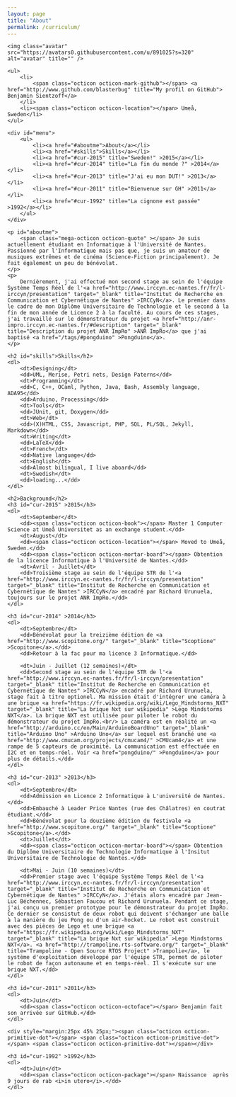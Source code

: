 ```yaml
---
layout: page
title: "About"
permalink: /curriculum/
---
```

<div id="cv-header">

    <img class="avatar" src="https://avatars0.githubusercontent.com/u/891025?s=320" alt="avatar" title="" />

    <ul>
        <li>
            <span class="octicon octicon-mark-github"></span> <a href="http://www.github.com/blasterbug" title="My profil on GitHub"> Benjamin Sientzoff</a>
        </li>
        <li><span class="octicon octicon-location"></span> Umeå, Sweden</li>
    </ul>

    <div id="menu">
        <ul>
            <li><a href="#aboutme">About</a></li>
            <li><a href="#skills">Skills</a></li>
			<li><a href="#cur-2015" title="Sweden!" >2015</a></li>
            <li><a href="#cur-2014" title="La fin du monde ?" >2014</a></li>
            <li><a href="#cur-2013" title="J'ai eu mon DUT!" >2013</a></li>
            <li><a href="#cur-2011" title="Bienvenue sur GH" >2011</a></li>
            <li><a href="#cur-1992" title="La cignone est passée" >1992</a></li>
        </ul>
    </div>

</div>

<section>

    <p id="aboutme">
        <span class="mega-octicon octicon-quote" ></span> Je suis actuellement étudiant en Informatique à l'Université de Nantes. Passionné par l'Informatique mais pas que, je suis un amateur de musiques extrêmes et de cinéma (Science-Fiction principalement). Je fait également un peu de bénévolat.
    </p>
    <p>
        Dernièrement, j'ai effectué mon second stage au sein de l'équipe Système Temps Réel de l'<a href="http://www.irccyn.ec-nantes.fr/fr/l-irccyn/presentation" target="_blank" title="Institut de Recherche en Communication et Cybernétique de Nantes" >IRCCyN</a>. Le premier dans le cadre de mon Diplôme Universitaire de Technologie et le second à la fin de mon année de Licence 2 à la faculté. Au cours de ces stages, j'ai travaillé sur le démonstrateur du projet <a href="http://anr-impro.irccyn.ec-nantes.fr/#description" target="_blank" title="Description du projet ANR ImpRo" >ANR ImpRo</a> que j'ai baptisé <a href="/tags/#pongduino" >Pongduino</a>.
    </p>

    <h2 id="skills">Skills</h2>
    <dl>
        <dt>Designing</dt>
        <dd>UML, Merise, Petri nets, Design Paterns</dd>
        <dt>Programming</dt>
        <dd>C, C++, OCaml, Python, Java, Bash, Assembly language, ADA95</dd>
        <dd>Arduino, Processing</dd>
		<dt>Tools</dt>
		<dd>JUnit, git, Doxygen</dd>
        <dt>Web</dt>
        <dd>(X)HTML, CSS, Javascript, PHP, SQL, PL/SQL, Jekyll, Markdown</dd>
        <dt>Writing</dt>
        <dd>LaTeX</dd>
        <dt>French</dt>
		<dd>Native language</dd>
		<dt>English</dt>
        <dd>Almost bilingual, I live aboard</dd>
		<dt>Swedish</dt>
        <dd>loading...</dd>
    </dl>

    <h2>Background</h2>
    <h3 id="cur-2015" >2015</h3>
    <dl>
        <dt>September</dt>
		<dd><span class="octicon octicon-book"></span> Master 1 Computer Science at Umeå Universitet as an exchange student.</dd>
		<dt>August</dt>
		<dd><span class="octicon octicon-location"></span> Moved to Umeå, Sweden.</dd>
        <dd><span class="octicon octicon-mortar-board"></span> Obtention de la licence Informatique à l'Université de Nantes.</dd>
        <dt>Avril - Juillet</dt>
        <dd>Troisième stage au sein de l'équipe STR de l'<a href="http://www.irccyn.ec-nantes.fr/fr/l-irccyn/presentation" target="_blank" title="Institut de Recherche en Communication et Cybernétique de Nantes" >IRCCyN</a> encadré par Richard Urunuela, toujours sur le projet ANR ImpRo.</dd>
    </dl>

    <h3 id="cur-2014" >2014</h3>
    <dl>
        <dt>Septembre</dt>
        <dd>Bénévolat pour la treizième édition de <a href="http://www.scopitone.org/" target="_blank" title="Scoptione" >Scopitone</a>.</dd>
        <dd>Retour à la fac pour ma licence 3 Informatique.</dd>

        <dt>Juin - Juillet (12 semaines)</dt>
        <dd>Second stage au sein de l'équipe STR de l'<a href="http://www.irccyn.ec-nantes.fr/fr/l-irccyn/presentation" target="_blank" title="Institut de Recherche en Communication et Cybernétique de Nantes" >IRCCyN</a> encadré par Richard Urunuela, stage fait à titre optionel. Ma mission était d'intégrer une caméra à une brique <a href="https://fr.wikipedia.org/wiki/Lego_Mindstorms_NXT" target="_blank" title="La brique Nxt sur wikipedia" >Lego Mindstorms NXT</a>. La brique NXT est utilisée pour piloter le robot du démonstrateur du projet ImpRo.<br/> La caméra est en réalité un <a href="http://arduino.cc/en/Main/ArduinoBoardUno" target="_blank" title="Arduino Uno" >Arduino Uno</a> sur lequel est branché une <a href="http://www.cmucam.org/projects/cmucam4/" >CMUcam4</a> et une rampe de 5 capteurs de proximité. La communication est effectuée en I2C et en temps-réel. Voir <a href="pongduino/" >Pongduino</a> pour plus de détails.</dd>
    </dl>

    <h3 id="cur-2013" >2013</h3>
    <dl>
        <dt>Septembre</dt>
        <dd>Admission en Licence 2 Informatique à L'université de Nantes.</dd>
        <dd>Embauché à Leader Price Nantes (rue des Châlatres) en coutrat étudiant.</dd>
        <dd>Bénévolat pour la douzième édition du festivale <a href="http://www.scopitone.org/" target="_blank" title="Scoptione" >Scopitone</a>.</dd>
        <dt>Juillet</dt>
        <dd><span class="octicon octicon-mortar-board"></span> Obtention du Diplôme Universitaire de Technologie Informatique à l'Insitut Universitaire de Technologie de Nantes.</dd>

        <dt>Mai - Juin (10 semaines)</dt>
        <dd>Premier stage avec l'équipe Système Temps Réel de l'<a href="http://www.irccyn.ec-nantes.fr/fr/l-irccyn/presentation" target="_blank" title="Institut de Recherche en Communication et Cybernétique de Nantes" >IRCCyN</a>. J'étais alors encadré par Jean-Luc Béchennec, Sébastien Faucou et Richard Urunuela. Pendant ce stage, j'ai conçu un premier prototype pour le démonstrateur du projet ImpRo. Ce dernier se consistut de deux robot qui doivent s'échanger une balle à la manière du jeu Pong ou d'un air-hocket. Le robot est construit avec des pièces de Lego et une brique <a href="https://fr.wikipedia.org/wiki/Lego_Mindstorms_NXT" target="_blank" title="La brique Nxt sur wikipedia" >Lego Mindstorms NXT</a>. <a href="http://trampoline.rts-software.org/" target="_blank" title="Trampoline - Open Source RTOS Project" >Trampolie</a>, le système d'exploitation développé par l'équipe STR, permet de piloter le robot de façon autonaume et en temps-réel. Il s'exécute sur une brique NXT.</dd>
    </dl>

    <h3 id="cur-2011" >2011</h3>
    <dl>
        <dt>Juin</dt>
        <dd><span class="octicon octicon-octoface"></span> Benjamin fait son arrivée sur GitHub.</dd>
    </dl>

    <div style="margin:25px 45% 25px;"><span class="octicon octicon-primitive-dot"></span> <span class="octicon octicon-primitive-dot"></span> <span class="octicon octicon-primitive-dot"></span></div>

    <h3 id="cur-1992" >1992</h3>
    <dl>
        <dt>Juin</dt>
        <dd><span class="octicon octicon-package"></span> Naissance  après 9 jours de rab <i>in utero</i>.</dd>
    </dl>
</section>